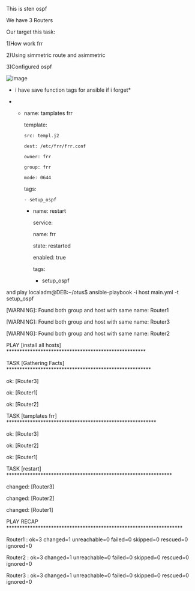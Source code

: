 This is sten ospf

We have 3 Routers

Our target this task:

1)How work frr

2)Using simmetric route and asimmetric

3)Configured ospf 



![image](https://github.com/tulamelkii/otus/assets/130311206/68322138-334d-4714-aa72-b3368f0ab728)



* i have save function tags for ansible if i forget*
  
* - name: tamplates frr
    
      template:
    
        src: templ.j2
    
        dest: /etc/frr/frr.conf
    
        owner: frr
    
        group: frr
    
        mode: 0644
    
      tags:
     
        - setup_ospf

    - name: restart
      
      service:
      
        name: frr
      
        state: restarted
      
        enabled: true
      
      tags:
      
        - setup_ospf
          
and play localadm@DEB:~/otus$ ansible-playbook -i host main.yml -t setup_ospf

[WARNING]: Found both group and host with same name: Router1

[WARNING]: Found both group and host with same name: Router3

[WARNING]: Found both group and host with same name: Router2

PLAY [install all hosts] *****************************************************

TASK [Gathering Facts] *******************************************************

ok: [Router3]

ok: [Router1]

ok: [Router2]

TASK [tamplates frr] *********************************************************

ok: [Router3]

ok: [Router2]

ok: [Router1]

TASK [restart] ***************************************************************

changed: [Router3]

changed: [Router2]

changed: [Router1]

PLAY RECAP *******************************************************************

Router1                    : ok=3    changed=1    unreachable=0    failed=0    skipped=0    rescued=0    ignored=0   

Router2                    : ok=3    changed=1    unreachable=0    failed=0    skipped=0    rescued=0    ignored=0   

Router3                    : ok=3    changed=1    unreachable=0    failed=0    skipped=0    rescued=0    ignored=0   
